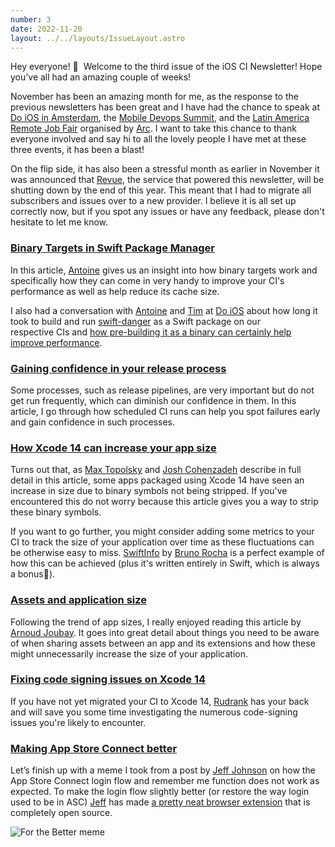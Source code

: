 ```yaml
---
number: 3
date: 2022-11-20
layout: ../../layouts/IssueLayout.astro
---
```


Hey everyone! 👋  Welcome to the third issue of the iOS CI Newsletter! Hope you’ve all had an amazing couple of weeks!

November has been an amazing month for me, as the response to the previous newsletters has been great and I have had the chance to speak at [Do iOS in Amsterdam](https://do-ios.com), the [Mobile Devops Summit](https://www.mobiledevops.io/summit), and the [Latin America Remote Job Fair](https://www.codementor.io/events/exploring-the-power-of-swift-beyond-app-development-fprz1hw3tl?ref=arc-sourcers) organised by [Arc](https://arc.dev). I want to take this chance to thank everyone involved and say hi to all the lovely people I have met at these three events, it has been a blast!

On the flip side, it has also been a stressful month as earlier in November it was announced that [Revue](https://getrevue.co), the service that powered this newsletter, will be shutting down by the end of this year. This meant that I had to migrate all subscribers and issues over to a new provider. I believe it is all set up correctly now, but if you spot any issues or have any feedback, please don't hesitate to let me know.

### [Binary Targets in Swift Package Manager](https://www.avanderlee.com/optimization/binary-targets-swift-package-manager/)

In this article, [Antoine](https://twitter.com/twannl) gives us an insight into how binary targets work and specifically how they can come in very handy to improve your CI's performance as well as help reduce its cache size.

I also had a conversation with [Antoine](https://twitter.com/twannl) and [Tim](https://twitter.com/0xTim) at [Do iOS](https://do-ios.com) about how long it took to build and run [swift-danger](https://github.com/danger/swift) as a Swift package on our respective CIs and [how pre-building it as a binary can certainly help improve performance](https://github.com/danger/swift/issues/476#issue-1024788573).

### [Gaining confidence in your release process](https://www.polpiella.dev/testing-your-release-pipeline-using-fastlane)

Some processes, such as release pipelines, are very important but do not get run frequently, which can diminish our confidence in them. In this article, I go through how scheduled CI runs can help you spot failures early and gain confidence in such processes.

### [How Xcode 14 can increase your app size](https://www.emergetools.com/blog/posts/how-xcode14-unintentionally-increases-app-size)

Turns out that, as [Max Topolsky](https://twitter.com/mptop27) and [Josh Cohenzadeh](https://twitter.com/jshchnz) describe in full detail in this article, some apps packaged using Xcode 14 have seen an increase in size due to binary symbols not being stripped. If you've encountered this do not worry because this article gives you a way to strip these binary symbols.

If you want to go further, you might consider adding some metrics to your CI to track the size of your application over time as these fluctuations can be otherwise easy to miss. [SwiftInfo](https://github.com/rockbruno/SwiftInfo/blob/master/Sources/SwiftInfoCore/Providers/IPASizeProvider.swift) by [Bruno Rocha](https://twitter.com/rockbruno_) is a perfect example of how this can be achieved (plus it's written entirely in Swift, which is always a bonus🎉).

### [Assets and application size](https://sowenjub.me/writes/how-i-made-my-app-73-percent-ligther/)

Following the trend of app sizes, I really enjoyed reading this article by [Arnoud Joubay](https://twitter.com/sowenjub). It goes into great detail about things you need to be aware of when sharing assets between an app and its extensions and how these might unnecessarily increase the size of your application.

### [Fixing code signing issues on Xcode 14](https://blog.codemagic.io/code-signing-issues-in-xcode-14-and-how-to-fix-them/)

If you have not yet migrated your CI to Xcode 14, [Rudrank](https://twitter.com/rudrankriyam) has your back and will save you some time investigating the numerous code-signing issues you're likely to encounter.

### [Making App Store Connect better](https://lapcatsoftware.com/articles/crappstoreconnect2.html)

Let’s finish up with a meme I took from a post by [Jeff Johnson](https://twitter.com/lapcatsoftware) on how the App Store Connect login flow and remember me function does not work as expected. To make the login flow slightly better (or restore the way login used to be in ASC) [Jeff](https://twitter.com/lapcatsoftware) has made [a pretty neat browser extension](https://github.com/lapcat/AppStoreConnect) that is completely open source.

![For the Better meme](https://lapcatsoftware.com/articles/crapstoreconnect2.jpg)
